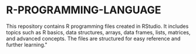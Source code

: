 # R-PROGRAMMING-LANGUAGE
This repository contains R programming files created in RStudio. It includes topics such as R basics, data structures, arrays, data frames, lists, matrices, and advanced concepts. The files are structured for easy reference and further learning."
